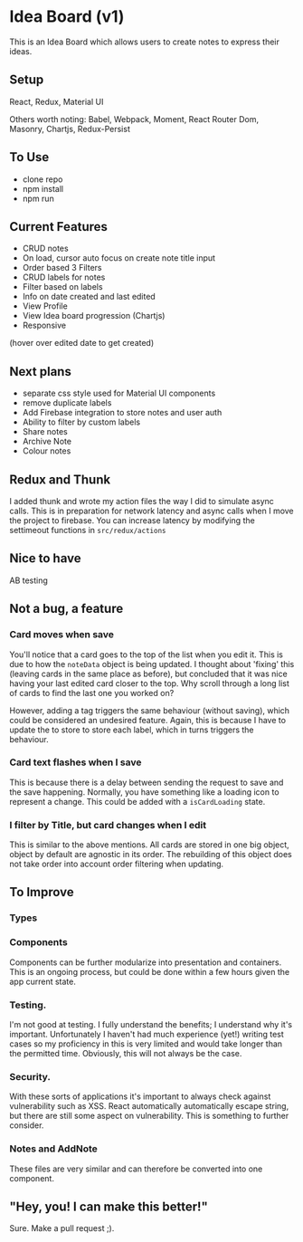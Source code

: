 # Idea Board (v1)
This is an Idea Board which allows users to create notes to express their ideas. 

## Setup
React, Redux, Material UI

Others worth noting: Babel, Webpack, Moment, React Router Dom, Masonry, Chartjs, Redux-Persist

## To Use
- clone repo
- npm install
- npm run

## Current Features
- CRUD notes
- On load, cursor auto focus on create note title input
- Order based 3 Filters
- CRUD labels for notes
- Filter based on labels
- Info on date created and last edited
- View Profile
- View Idea board progression (Chartjs)
- Responsive

(hover over edited date to get created)

## Next plans
- separate css style used for Material UI components
- remove duplicate labels
- Add Firebase integration to store notes and user auth
- Ability to filter by custom labels
- Share notes
- Archive Note
- Colour notes

## Redux and Thunk
I added thunk and wrote my action files the way I did to simulate async calls. This is in preparation for network latency and async calls when I move the project to firebase. You can increase latency by modifying the settimeout functions in `src/redux/actions` 

## Nice to have
AB testing

## Not a bug, a feature
### Card moves when save
You'll notice that a card goes to the top of the list when you edit it. This is due to how the `noteData` object is being updated. I thought about 'fixing' this (leaving cards in the same place as before), but concluded that it was nice having your last edited card closer to the top. Why scroll through a long list of cards to find the last one you worked on?

However, adding a tag triggers the same behaviour (without saving), which could be considered an undesired feature. Again, this is because I have to update the to store to store each label, which in turns triggers the behaviour.

### Card text flashes when I save
This is because there is a delay between sending the request to save and the save happening. Normally, you have something like a loading icon to represent a change. This could be added with a `isCardLoading` state.

### I filter by Title, but card changes when I edit
This is similar to the above mentions. All cards are stored in one big object, object by default are agnostic in its order. The rebuilding of this object does not take order into account order filtering when updating.

## To Improve
### Types

### Components
Components can be further modularize into presentation and containers. This is an ongoing process, but could be done within a few hours given the app current state.

### Testing.
I'm not good at testing. I fully understand the benefits; I understand why it's important. Unfortunately I haven't had much experience (yet!) writing test cases so my proficiency in this is very limited and would take longer than the permitted time. Obviously, this will not always be the case. 

### Security. 
With these sorts of applications it's important to always check against vulnerability such as XSS. React automatically automatically escape string, but there are still some aspect on vulnerability. This is something to further consider.

### Notes and AddNote
These files are very similar and can therefore be converted into one component.

## "Hey, you! I can make this better!"
Sure. Make a pull request ;).